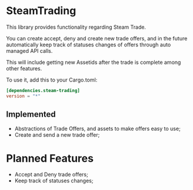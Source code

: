# SteamTrading

This library provides functionality regarding Steam Trade.

You can create accept, deny and create new trade offers, and in the future
automatically keep track of statuses changes of offers through auto managed API
calls.

This will include getting new Assetids after the trade is complete among other
features.

To use it, add this to your Cargo.toml:

```toml
[dependencies.steam-trading]
version = "*"
```


## Implemented
* Abstractions of Trade Offers, and assets to make offers easy to use;
* Create and send a new trade offer;

# Planned Features
* Accept and Deny trade offers;
* Keep track of statuses changes;
